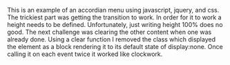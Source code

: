 This is an example of an accordian menu using javascript, jquery, and css. The trickiest part was getting the transition to work. In order for it to work a height needs to be defined. Unfortunately, just writing height 100% does no good. The next challenge was clearing the other content when one was already done. Using a clear function I removed the class which displayed the element as a block rendering it to its default state of display:none. Once calling it on each event twice it worked like clockwork. 
